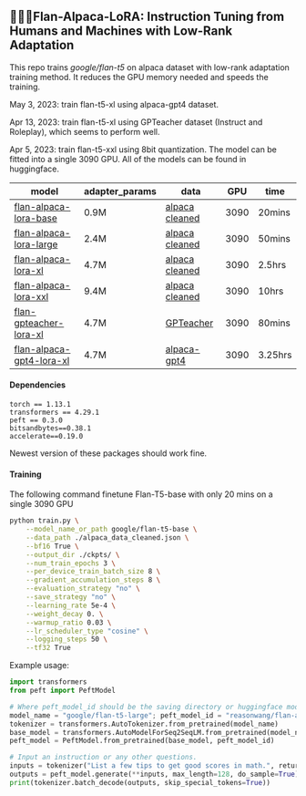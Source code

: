 ## 🍮🦙🤏Flan-Alpaca-LoRA: Instruction Tuning from Humans and Machines with Low-Rank Adaptation

This repo trains *google/flan-t5* on alpaca dataset with low-rank adaptation training method. It reduces the GPU memory needed and speeds the training.

May 3, 2023: train flan-t5-xl using alpaca-gpt4 dataset.

Apr 13, 2023: train flan-t5-xl using GPTeacher dataset (Instruct and Roleplay), which seems to perform well.

Apr 5, 2023: train flan-t5-xxl using 8bit quantization. The model can be fitted into a single 3090 GPU. All of the models can be found in huggingface.

| model                                                        | adapter_params | data                                                         | GPU  | time    |
| ------------------------------------------------------------ | -------------- | ------------------------------------------------------------ | ---- | ------- |
| [flan-alpaca-lora-base](https://huggingface.co/reasonwang/flan-alpaca-lora-base) | 0.9M           | [alpaca cleaned](https://github.com/gururise/AlpacaDataCleaned) | 3090 | 20mins  |
| [flan-alpaca-lora-large](https://huggingface.co/reasonwang/flan-alpaca-lora-large) | 2.4M           | [alpaca cleaned](https://github.com/gururise/AlpacaDataCleaned) | 3090 | 50mins  |
| [flan-alpaca-lora-xl](https://huggingface.co/reasonwang/flan-alpaca-lora-xl) | 4.7M           | [alpaca cleaned](https://github.com/gururise/AlpacaDataCleaned) | 3090 | 2.5hrs  |
| [flan-alpaca-lora-xxl](https://huggingface.co/reasonwang/flan-alpaca-lora-xxl) | 9.4M           | [alpaca cleaned](https://github.com/gururise/AlpacaDataCleaned) | 3090 | 10hrs   |
| [flan-gpteacher-lora-xl](https://huggingface.co/reasonwang/flan-gpteacher-lora-xl) | 4.7M           | [GPTeacher](https://github.com/teknium1/GPTeacher)           | 3090 | 80mins  |
| [flan-alpaca-gpt4-lora-xl](https://huggingface.co/reasonwang/flan-alpaca-gpt4-lora-xl) | 4.7M           | [alpaca-gpt4](https://github.com/Instruction-Tuning-with-GPT-4/GPT-4-LLM) | 3090 | 3.25hrs |

#### Dependencies

```
torch == 1.13.1
transformers == 4.29.1
peft == 0.3.0
bitsandbytes==0.38.1
accelerate==0.19.0
```

Newest version of these packages should work fine.

#### Training

The following command finetune Flan-T5-base with only 20 mins on a single 3090 GPU

```bash
python train.py \
    --model_name_or_path google/flan-t5-base \
    --data_path ./alpaca_data_cleaned.json \
    --bf16 True \
    --output_dir ./ckpts/ \
    --num_train_epochs 3 \
    --per_device_train_batch_size 8 \
    --gradient_accumulation_steps 8 \
    --evaluation_strategy "no" \
    --save_strategy "no" \
    --learning_rate 5e-4 \
    --weight_decay 0. \
    --warmup_ratio 0.03 \
    --lr_scheduler_type "cosine" \
    --logging_steps 50 \
    --tf32 True
```

Example usage:

```python
import transformers
from peft import PeftModel

# Where peft_model_id should be the saving directory or huggingface model id
model_name = "google/flan-t5-large"; peft_model_id = "reasonwang/flan-alpaca-lora-large"
tokenizer = transformers.AutoTokenizer.from_pretrained(model_name)
base_model = transformers.AutoModelForSeq2SeqLM.from_pretrained(model_name)
peft_model = PeftModel.from_pretrained(base_model, peft_model_id)

# Input an instruction or any other questions.
inputs = tokenizer("List a few tips to get good scores in math.", return_tensors="pt")
outputs = peft_model.generate(**inputs, max_length=128, do_sample=True)
print(tokenizer.batch_decode(outputs, skip_special_tokens=True))
```

